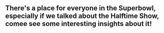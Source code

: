 ## There's a place for everyone in the Superbowl, especially if we talked about the Halftime Show, comee see some interesting insights about it!
